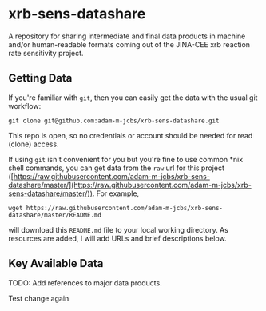# xrb-sens-datashare
A repository for sharing intermediate and final data products in machine and/or human-readable formats coming out of the JINA-CEE xrb reaction rate sensitivity project.

## Getting Data

If you're familiar with `git`, then you can easily get the data with the usual git workflow:

```
git clone git@github.com:adam-m-jcbs/xrb-sens-datashare.git
```

This repo is open, so no credentials or account should be needed for read (clone) access.

If using `git` isn't convenient for you but you're fine to use common \*nix shell commands, you can get data from the `raw` url for this project ([https://raw.githubusercontent.com/adam-m-jcbs/xrb-sens-datashare/master/](https://raw.githubusercontent.com/adam-m-jcbs/xrb-sens-datashare/master/)).  For example,

```
wget https://raw.githubusercontent.com/adam-m-jcbs/xrb-sens-datashare/master/README.md
```
will download this `README.md` file to your local working directory.  As
resources are added, I will add URLs and brief descriptions below.

## Key Available Data

TODO: Add references to major data products.

Test change again
